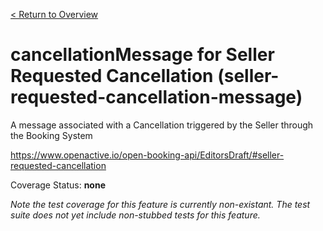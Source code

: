 [< Return to Overview](../../README.md)
# cancellationMessage for Seller Requested Cancellation (seller-requested-cancellation-message)

A message associated with a Cancellation triggered by the Seller through the Booking System


https://www.openactive.io/open-booking-api/EditorsDraft/#seller-requested-cancellation

Coverage Status: **none**


*Note the test coverage for this feature is currently non-existant. The test suite does not yet include non-stubbed tests for this feature.*



